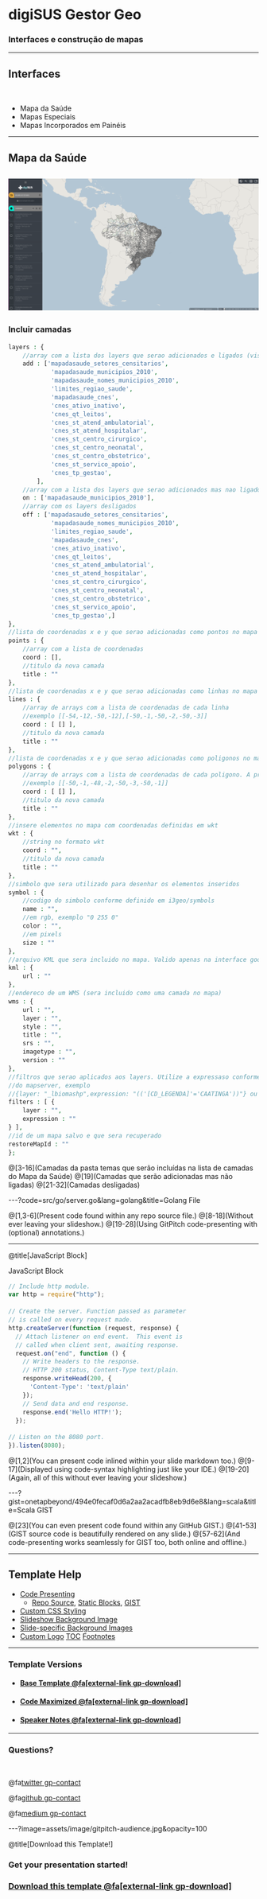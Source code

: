 # digiSUS Gestor Geo

### Interfaces e construção de mapas

---

## Interfaces

<br>

- Mapa da Saúde
- Mapas Especiais
- Mapas Incorporados em Painéis
---
## Mapa da Saúde
![Mapa da Saúde](/assets/image/mapadasaude.png)
---
### Incluir camadas

```php
layers : {
	//array com a lista dos layers que serao adicionados e ligados (visiveis)
	add : ['mapadasaude_setores_censitarios',
			'mapadasaude_municipios_2010',
			'mapadasaude_nomes_municipios_2010',
			'limites_regiao_saude',
			'mapadasaude_cnes',
			'cnes_ativo_inativo',
			'cnes_qt_leitos',
			'cnes_st_atend_ambulatorial',
			'cnes_st_atend_hospitalar',
			'cnes_st_centro_cirurgico',
			'cnes_st_centro_neonatal',
			'cnes_st_centro_obstetrico',
			'cnes_st_servico_apoio',
			'cnes_tp_gestao',
		],
	//array com a lista dos layers que serao adicionados mas nao ligados
	on : ['mapadasaude_municipios_2010'],
	//array com os layers desligados
	off : ['mapadasaude_setores_censitarios',
			'mapadasaude_nomes_municipios_2010',
			'limites_regiao_saude',
			'mapadasaude_cnes',
			'cnes_ativo_inativo',
			'cnes_qt_leitos',
			'cnes_st_atend_ambulatorial',
			'cnes_st_atend_hospitalar',
			'cnes_st_centro_cirurgico',
			'cnes_st_centro_neonatal',
			'cnes_st_centro_obstetrico',
			'cnes_st_servico_apoio',
			'cnes_tp_gestao',]
},
//lista de coordenadas x e y que serao adicionadas como pontos no mapa
points : {
	//array com a lista de coordenadas
	coord : [],
	//titulo da nova camada
	title : ""
},
//lista de coordenadas x e y que serao adicionadas como linhas no mapa
lines : {
	//array de arrays com a lista de coordenadas de cada linha
	//exemplo [[-54,-12,-50,-12],[-50,-1,-50,-2,-50,-3]]
	coord : [ [] ],
	//titulo da nova camada
	title : ""
},
//lista de coordenadas x e y que serao adicionadas como poligonos no mapa
polygons : {
	//array de arrays com a lista de coordenadas de cada poligono. A primeira coordenada deve ser igual a ultima.
	//exemplo [[-50,-1,-48,-2,-50,-3,-50,-1]]
	coord : [ [] ],
	//titulo da nova camada
	title : ""
},
//insere elementos no mapa com coordenadas definidas em wkt
wkt : {
	//string no formato wkt
	coord : "",
	//titulo da nova camada
	title : ""
},
//simbolo que sera utilizado para desenhar os elementos inseridos
symbol : {
	//codigo do simbolo conforme definido em i3geo/symbols
	name : "",
	//em rgb, exemplo "0 255 0"
	color : "",
	//em pixels
	size : ""
},
//arquivo KML que sera incluido no mapa. Valido apenas na interface google maps
kml : {
	url : ""
},
//endereco de um WMS (sera incluido como uma camada no mapa)
wms : {
	url : "",
	layer : "",
	style : "",
	title : "",
	srs : "",
	imagetype : "",
	version : ""
},
//filtros que serao aplicados aos layers. Utilize a expressaso conforme definido na documentacao
//do mapserver, exemplo
//{layer: "_lbiomashp",expression: "(('[CD_LEGENDA]'='CAATINGA'))"} ou {layer: "_lbiomashp",expression: "cd_legenda='CAATINGA'"}
filters : [ {
	layer : "",
	expression : ""
} ],
//id de um mapa salvo e que sera recuperado
restoreMapId : ""
};
```
@[3-16](Camadas da pasta temas que serão incluídas na lista de camadas do Mapa da Saúde)
@[19](Camadas que serão adicionadas mas não ligadas)
@[21-32](Camadas desligadas)

---?code=src/go/server.go&lang=golang&title=Golang File

@[1,3-6](Present code found within any repo source file.)
@[8-18](Without ever leaving your slideshow.)
@[19-28](Using GitPitch code-presenting with (optional) annotations.)

---

@title[JavaScript Block]

<p><span class="slide-title">JavaScript Block</span></p>

```javascript
// Include http module.
var http = require("http");

// Create the server. Function passed as parameter
// is called on every request made.
http.createServer(function (request, response) {
  // Attach listener on end event.  This event is
  // called when client sent, awaiting response.
  request.on("end", function () {
    // Write headers to the response.
    // HTTP 200 status, Content-Type text/plain.
    response.writeHead(200, {
      'Content-Type': 'text/plain'
    });
    // Send data and end response.
    response.end('Hello HTTP!');
  });

// Listen on the 8080 port.
}).listen(8080);
```

@[1,2](You can present code inlined within your slide markdown too.)
@[9-17](Displayed using code-syntax highlighting just like your IDE.)
@[19-20](Again, all of this without ever leaving your slideshow.)

---?gist=onetapbeyond/494e0fecaf0d6a2aa2acadfb8eb9d6e8&lang=scala&title=Scala GIST

@[23](You can even present code found within any GitHub GIST.)
@[41-53](GIST source code is beautifully rendered on any slide.)
@[57-62](And code-presenting works seamlessly for GIST too, both online and offline.)

---

## Template Help

- [Code Presenting](https://github.com/gitpitch/gitpitch/wiki/Code-Presenting)
  + [Repo Source](https://github.com/gitpitch/gitpitch/wiki/Code-Delimiter-Slides), [Static Blocks](https://github.com/gitpitch/gitpitch/wiki/Code-Slides), [GIST](https://github.com/gitpitch/gitpitch/wiki/GIST-Slides) 
- [Custom CSS Styling](https://github.com/gitpitch/gitpitch/wiki/Slideshow-Custom-CSS)
- [Slideshow Background Image](https://github.com/gitpitch/gitpitch/wiki/Background-Setting)
- [Slide-specific Background Images](https://github.com/gitpitch/gitpitch/wiki/Image-Slides#background)
- [Custom Logo](https://github.com/gitpitch/gitpitch/wiki/Logo-Setting) [TOC](https://github.com/gitpitch/gitpitch/wiki/Table-of-Contents) [Footnotes](https://github.com/gitpitch/gitpitch/wiki/Footnote-Setting)

---

### Template Versions

- #### [Base Template  @fa[external-link gp-download]](https://gitpitch.com/gitpitch/templates/black)
- #### [Code Maximized @fa[external-link gp-download]](https://gitpitch.com/gitpitch/templates/black?p=codemax)
- #### [Speaker Notes @fa[external-link gp-download]](https://gitpitch.com/gitpitch/templates/black?p=speaker)

---

### Questions?

<br>

@fa[twitter gp-contact](@gitpitch)

@fa[github gp-contact](gitpitch)

@fa[medium gp-contact](@gitpitch)

---?image=assets/image/gitpitch-audience.jpg&opacity=100

@title[Download this Template!]

### Get your presentation started!
### [Download this template @fa[external-link gp-download]](https://gitpitch.com/template/download/black)

